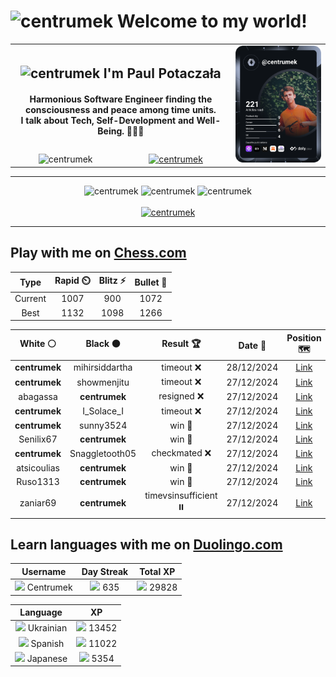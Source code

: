 <h1>
  <img
    src="https://emojis.slackmojis.com/emojis/images/1531849430/4246/blob-sunglasses.gif"
    width="30"
    alt="centrumek"
  />
  Welcome to my world!
</h1>

<table>
  <tbody>
    <tr>
      <td align="center" width="70%" colspan="2">
        <h2>
          <img
            src="https://raw.githubusercontent.com/MartinHeinz/MartinHeinz/master/wave.gif"
            width="30px"
            alt="centrumek"
          />
          I'm Paul Potaczała
        </h2>
        <h4>
          Harmonious Software Engineer finding the consciousness and peace among time units.
          <br/>
          I talk about Tech, Self-Development and Well-Being. 🌿🧘🚀
        </h4>
      </td>
      <td width="30%" rowspan="2">
        <a href="https://app.daily.dev/centrumek">
          <img
            src="./devcard.svg"
            alt="centrumek"
          />
        </a>
      </td>
    </tr>
    <tr align="center">
      <td>
        <img
          src="https://komarev.com/ghpvc/?username=centrumek&label=visitors&color=0e75b6&style=flat"
          alt="centrumek"
        >
      </td>
      <td>
        <a href="https://stackoverflow.com/users/14496012/centrumek">
          <img
            src="https://stackoverflow.com/users/flair/14496012.png?theme=dark"
            alt="centrumek"
          >
        </a>
      </td>
    </tr>
  </tbody>
</table>

---
<div align="center">
  <img 
    src="https://github-readme-stats.vercel.app/api?username=centrumek&show_icons=true&count_private=true&theme=dark&hide_border=true&hide=issues,contribs&bg_color=00000000"
    alt="centrumek"
  />
  <img
    src="https://github-readme-stats.vercel.app/api/top-langs/?username=centrumek&layout=compact&hide_border=true&theme=dark&bg_color=00000000&langs_count=6&exclude_repo=air-statistic-app"
    alt="centrumek"
  />
  <img 
    src="https://github-readme-streak-stats.herokuapp.com?user=centrumek&theme=dark&hide_border=true&background=FFFFFF00"
    alt="centrumek"
  />
  <br/>
  <br/>
  <a href="https://www.buymeacoffee.com/centrumek">
    <img
      src="https://cdn.buymeacoffee.com/buttons/v2/default-orange.png"
      height="50"
      width="210"
      alt="centrumek"
    />
  </a>
</div>

---

## Play with me on [Chess.com](https://www.chess.com/member/centrumek)

<div align="center">
<!--START_SECTION:chessStats-->
<!-- Automatically generated with https://github.com/Balastrong/chess-stats-action -->

| Type | Rapid ⏲️ | Blitz ⚡ | Bullet 🔫 |
|:---:|:---:|:---:|:---:|
| Current | 1007 | 900 | 1072 |
| Best | 1132 | 1098 | 1266 |

| White ⚪ | Black ⚫ | Result 🏆 | Date 📅 | Position 🗺️ | Type 🕕 |
|:---:|:---:|:---:|:---:|:---:|:---:|
| **centrumek** | mihirsiddartha | timeout ❌ | 28/12/2024 | <a href="http://www.ee.unb.ca/cgi-bin/tervo/fen.pl?select=5bk1/7p/6p1/3PP3/r1K5/1p5P/8/1R6 w - -">Link</a> | Bullet |
| **centrumek** | showmenjitu | timeout ❌ | 27/12/2024 | <a href="http://www.ee.unb.ca/cgi-bin/tervo/fen.pl?select=2r3k1/pR5p/6p1/3p4/3P4/P2K1r2/1P6/6q1 w - -">Link</a> | Bullet |
| abagassa | **centrumek** | resigned ❌ | 27/12/2024 | <a href="http://www.ee.unb.ca/cgi-bin/tervo/fen.pl?select=8/p5k1/4p3/8/4Q1p1/8/1PP2PPP/4RRK1 b - -">Link</a> | Bullet |
| **centrumek** | I_Solace_I | timeout ❌ | 27/12/2024 | <a href="http://www.ee.unb.ca/cgi-bin/tervo/fen.pl?select=8/8/8/p3p1p1/3k2P1/rp6/6K1/4R3 w - -">Link</a> | Bullet |
| **centrumek** | sunny3524 | win 🥇 | 27/12/2024 | <a href="http://www.ee.unb.ca/cgi-bin/tervo/fen.pl?select=8/4k1p1/5p2/2K2P2/4bP2/6p1/8/5B2 b - -">Link</a> | Bullet |
| Senilix67 | **centrumek** | win 🥇 | 27/12/2024 | <a href="http://www.ee.unb.ca/cgi-bin/tervo/fen.pl?select=8/8/2k4p/2b5/p6P/Pr5P/5P2/2R2K2 w - -">Link</a> | Bullet |
| **centrumek** | Snaggletooth05 | checkmated ❌ | 27/12/2024 | <a href="http://www.ee.unb.ca/cgi-bin/tervo/fen.pl?select=8/8/p1k1N3/Pp1pP2p/1PpP2b1/2P1n1P1/7P/5rK1 w - -">Link</a> | Bullet |
| atsicoulias | **centrumek** | win 🥇 | 27/12/2024 | <a href="http://www.ee.unb.ca/cgi-bin/tervo/fen.pl?select=4r3/pp3n2/2n3p1/1k1N3p/8/7P/PP3PPK/8 b - -">Link</a> | Bullet |
| Ruso1313 | **centrumek** | win 🥇 | 27/12/2024 | <a href="http://www.ee.unb.ca/cgi-bin/tervo/fen.pl?select=1r6/8/4p3/p2pP2k/P1pP2p1/2P1B3/3K4/8 w - -">Link</a> | Bullet |
| zaniar69 | **centrumek** | timevsinsufficient ⏸️ | 27/12/2024 | <a href="http://www.ee.unb.ca/cgi-bin/tervo/fen.pl?select=8/8/8/8/4K3/5Q2/7k/8 w - -">Link</a> | Bullet |

<!--END_SECTION:chessStats-->
</div>

## Learn languages with me on [Duolingo.com](https://www.duolingo.com/profile/Centrumek)

<div align="center">
<!--START_SECTION:duolingoStats-->
<!-- Automatically generated with https://github.com/centrumek/duolingo-readme-stats-->

| Username | Day Streak | Total XP |
|:---:|:---:|:---:|
| <img src="https://raw.githubusercontent.com/centrumek/duolingo-readme-stats/main/assets/duolingo.png" height="12"> Centrumek | <img src="https://raw.githubusercontent.com/centrumek/duolingo-readme-stats/main/assets/streakinactive.svg" height="12"> 635 | <img src="https://raw.githubusercontent.com/centrumek/duolingo-readme-stats/main/assets/xp.svg" height="12"> 29828 | <img src="https://raw.githubusercontent.com/centrumek/duolingo-readme-stats/main/assets/xp.svg" height="12"> 0 |

| Language | XP |
|:---:|:---:|
| <img src="https://raw.githubusercontent.com/centrumek/duolingo-readme-stats/main/assets/langs/ukrainian.svg" height="12"> Ukrainian | <img src="https://raw.githubusercontent.com/centrumek/duolingo-readme-stats/main/assets/xp.svg" height="12"> 13452 |
| <img src="https://raw.githubusercontent.com/centrumek/duolingo-readme-stats/main/assets/langs/spanish.svg" height="12"> Spanish | <img src="https://raw.githubusercontent.com/centrumek/duolingo-readme-stats/main/assets/xp.svg" height="12"> 11022 |
| <img src="https://raw.githubusercontent.com/centrumek/duolingo-readme-stats/main/assets/langs/japanese.svg" height="12"> Japanese | <img src="https://raw.githubusercontent.com/centrumek/duolingo-readme-stats/main/assets/xp.svg" height="12"> 5354 |

<!--END_SECTION:duolingoStats-->
</div>
<!--
**centrumek/centrumek** is a ✨ _special_ ✨ repository because its `README.md` (this file) appears on your GitHub profile.

Here are some ideas to get you started:

- 🔭 I’m currently working on ...
- 🌱 I’m currently learning ...
- 👯 I’m looking to collaborate on ...
- 🤔 I’m looking for help with ...
- 💬 Ask me about ...
- 📫 How to reach me: ...
- 😄 Pronouns: ...
- ⚡ Fun fact: ...
-->

